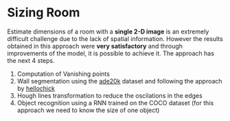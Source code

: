 # Sizing Room
Estimate dimensions of a room with a **single 2-D image** is an extremely difficult challenge due to the lack of spatial information. However the results obtained in this approach were **very satisfactory** and through improvements of the model, it is possible to achieve it. The approach  has the next 4 steps.

1. Computation of Vanishing points
2. Wall segmentation using the [ade20k](http://sceneparsing.csail.mit.edu/) dataset and following the approach by [hellochick](https://github.com/hellochick/Indoor-segmentation)
3. Hough lines transformation to reduce the oscilations in the edges
4. Object recognition using a RNN trained on the COCO dataset (for this approach we need to know the size of one object)

